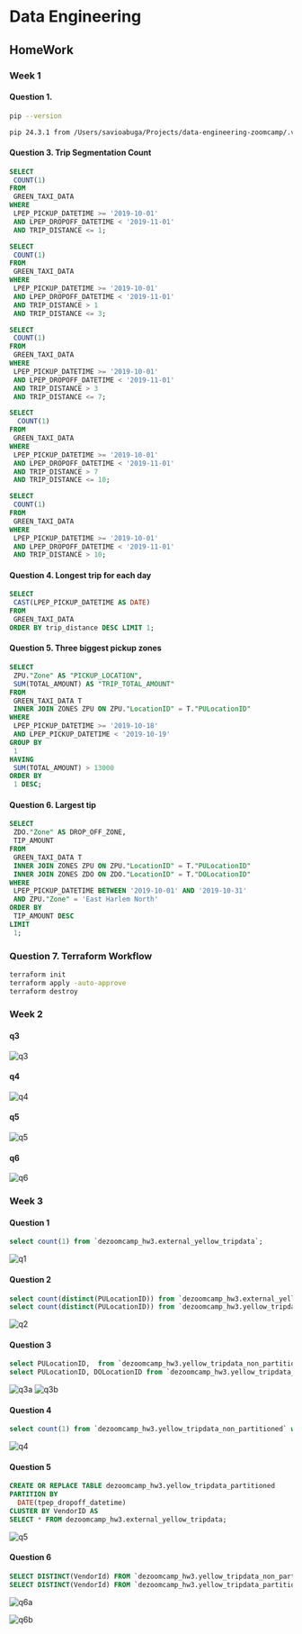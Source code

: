
# Data Engineering

## HomeWork

### Week 1

#### Question 1.

```bash
pip --version
```
```bash
pip 24.3.1 from /Users/savioabuga/Projects/data-engineering-zoomcamp/.venv/lib/python3.12/site-packages/pip (python 3.12)
```

#### Question 3. Trip Segmentation Count

```sql
SELECT
 COUNT(1)
FROM
 GREEN_TAXI_DATA
WHERE
 LPEP_PICKUP_DATETIME >= '2019-10-01'
 AND LPEP_DROPOFF_DATETIME < '2019-11-01'
 AND TRIP_DISTANCE <= 1;

SELECT
 COUNT(1)
FROM
 GREEN_TAXI_DATA
WHERE
 LPEP_PICKUP_DATETIME >= '2019-10-01'
 AND LPEP_DROPOFF_DATETIME < '2019-11-01'
 AND TRIP_DISTANCE > 1
 AND TRIP_DISTANCE <= 3;

SELECT
 COUNT(1)
FROM
 GREEN_TAXI_DATA
WHERE
 LPEP_PICKUP_DATETIME >= '2019-10-01'
 AND LPEP_DROPOFF_DATETIME < '2019-11-01'
 AND TRIP_DISTANCE > 3
 AND TRIP_DISTANCE <= 7;

SELECT
  COUNT(1)
FROM
 GREEN_TAXI_DATA
WHERE
 LPEP_PICKUP_DATETIME >= '2019-10-01'
 AND LPEP_DROPOFF_DATETIME < '2019-11-01'
 AND TRIP_DISTANCE > 7
 AND TRIP_DISTANCE <= 10;

SELECT
 COUNT(1)
FROM
 GREEN_TAXI_DATA
WHERE
 LPEP_PICKUP_DATETIME >= '2019-10-01'
 AND LPEP_DROPOFF_DATETIME < '2019-11-01'
 AND TRIP_DISTANCE > 10;
```

#### Question 4. Longest trip for each day

```sql
SELECT
 CAST(LPEP_PICKUP_DATETIME AS DATE)
FROM
 GREEN_TAXI_DATA
ORDER BY trip_distance DESC LIMIT 1;
```

#### Question 5. Three biggest pickup zones

```sql
SELECT
 ZPU."Zone" AS "PICKUP_LOCATION",
 SUM(TOTAL_AMOUNT) AS "TRIP_TOTAL_AMOUNT"
FROM
 GREEN_TAXI_DATA T
 INNER JOIN ZONES ZPU ON ZPU."LocationID" = T."PULocationID"
WHERE
 LPEP_PICKUP_DATETIME >= '2019-10-18'
 AND LPEP_PICKUP_DATETIME < '2019-10-19'
GROUP BY
 1
HAVING
 SUM(TOTAL_AMOUNT) > 13000
ORDER BY
 1 DESC;
```

#### Question 6. Largest tip

```sql
SELECT
 ZDO."Zone" AS DROP_OFF_ZONE,
 TIP_AMOUNT
FROM
 GREEN_TAXI_DATA T
 INNER JOIN ZONES ZPU ON ZPU."LocationID" = T."PULocationID"
 INNER JOIN ZONES ZDO ON ZDO."LocationID" = T."DOLocationID"
WHERE
 LPEP_PICKUP_DATETIME BETWEEN '2019-10-01' AND '2019-10-31'
 AND ZPU."Zone" = 'East Harlem North'
ORDER BY
 TIP_AMOUNT DESC
LIMIT
 1;
```

### Question 7. Terraform Workflow

```bash
terraform init
terraform apply -auto-approve
terraform destroy
```

### Week 2

#### q3

![q3](./week2/homework/q3.png)

#### q4

![q4](./week2/homework/q4.png)

#### q5

![q5](./week2/homework/q5.png)

#### q6

![q6](./week2/homework/q6.png)

### Week 3

#### Question 1

```sql
select count(1) from `dezoomcamp_hw3.external_yellow_tripdata`;
```

![q1](./week3/homework/q1.png)

#### Question 2

```sql
select count(distinct(PULocationID)) from `dezoomcamp_hw3.external_yellow_tripdata`;
select count(distinct(PULocationID)) from `dezoomcamp_hw3.yellow_tripdata_non_partitioned`; -- 155.2 MBs
```

![q2](./week3/homework/q2.png)

#### Question 3

```sql
select PULocationID,  from `dezoomcamp_hw3.yellow_tripdata_non_partitioned`;
select PULocationID, DOLocationID from `dezoomcamp_hw3.yellow_tripdata_non_partitioned`;
```

![q3a](./week3/homework/q3a.png)
![q3b](./week3/homework/q3b.png)

#### Question 4

```sql
select count(1) from `dezoomcamp_hw3.yellow_tripdata_non_partitioned` where fare_amount = 0;
```

![q4](./week3/homework/q4.png)

#### Question 5

```sql
CREATE OR REPLACE TABLE dezoomcamp_hw3.yellow_tripdata_partitioned
PARTITION BY
  DATE(tpep_dropoff_datetime) 
CLUSTER BY VendorID AS
SELECT * FROM dezoomcamp_hw3.external_yellow_tripdata;
```

![q5](./week3/homework/q5.png)

#### Question 6

```sql
SELECT DISTINCT(VendorId) FROM `dezoomcamp_hw3.yellow_tripdata_non_partitioned` WHERE DATE(tpep_dropoff_datetime) BETWEEN '2024-03-01' AND '2024-03-15'; -- ~301MBs
SELECT DISTINCT(VendorId) FROM `dezoomcamp_hw3.yellow_tripdata_partitioned_clustered` WHERE DATE(tpep_dropoff_datetime) BETWEEN '2024-03-01' AND '2024-03-15'; -- 26MBs
```

![q6a](./week3/homework/q6a.png)

![q6b](./week3/homework/q6b.png)
